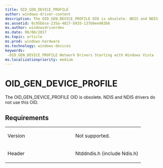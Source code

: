 ```yaml
---
title: OID_GEN_DEVICE_PROFILE
author: windows-driver-content
description: The OID_GEN_DEVICE_PROFILE OID is obsolete. NDIS and NDIS drivers do not use this OID.
ms.assetid: 0c95bbce-235a-4827-b935-137b9ee983b6
ms.author: windowsdriverdev
ms.date: 08/08/2017
ms.topic: article
ms.prod: windows-hardware
ms.technology: windows-devices
keywords: 
 -OID_GEN_DEVICE_PROFILE Network Drivers Starting with Windows Vista
ms.localizationpriority: medium
---
```


# OID\_GEN\_DEVICE\_PROFILE


The OID\_GEN\_DEVICE\_PROFILE OID is obsolete. NDIS and NDIS drivers do not use this OID.

Requirements
------------

<table>
<colgroup>
<col width="50%" />
<col width="50%" />
</colgroup>
<tbody>
<tr class="odd">
<td><p>Version</p></td>
<td><p>Not supported.</p></td>
</tr>
<tr class="even">
<td><p>Header</p></td>
<td>Ntddndis.h (include Ndis.h)</td>
</tr>
</tbody>
</table>

 

 




